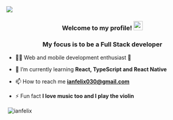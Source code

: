 <img src='https://user-images.githubusercontent.com/62842327/107679279-22780400-6c7b-11eb-8184-2b730aaa0661.gif'  />

<h3 align="center"<img src="https://github.com/TheDudeThatCode/TheDudeThatCode/blob/master/Assets/Hi.gif" width="29px">Welcome to my profile!&nbsp;<img  src="https://github.com/TheDudeThatCode/TheDudeThatCode/blob/master/Assets/Earth.gif" width="24px"></h3>

<h3 align="center">My focus is to be a Full Stack developer</h3>

- 👨‍💻 Web and mobile development enthusiast 🚀
 
- 🌱 I’m currently learning **React, TypeScript and React Native**

- 📫 How to reach me **ianfelix030@gmail.com**

- ⚡ Fun fact **I love music too and I play the violin**


<p>&nbsp;<img align="center" src="https://github-readme-stats.vercel.app/api?username=ianfelix&show_icons=true" alt="ianfelix" /></p>

